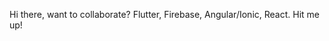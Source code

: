 Hi there, want to collaborate? Flutter, Firebase, Angular/Ionic, React. Hit me up!
<!---
grgdlm/grgdlm is a ✨ special ✨ repository because its `README.md` (this file) appears on your GitHub profile.
You can click the Preview link to take a look at your changes.
--->

